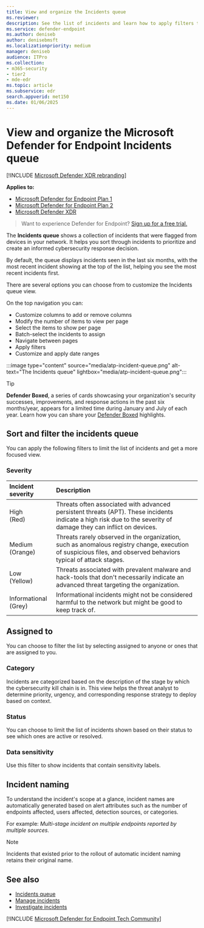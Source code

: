 ```yaml
---
title: View and organize the Incidents queue
ms.reviewer: 
description: See the list of incidents and learn how to apply filters to limit the list and get a more focused view.
ms.service: defender-endpoint
ms.author: deniseb
author: denisebmsft
ms.localizationpriority: medium
manager: deniseb
audience: ITPro
ms.collection: 
- m365-security
- tier2
- mde-edr
ms.topic: article
ms.subservice: edr
search.appverid: met150
ms.date: 01/06/2025
---
```


# View and organize the Microsoft Defender for Endpoint Incidents queue

[!INCLUDE [Microsoft Defender XDR rebranding](../includes/microsoft-defender.md)]

**Applies to:**

- [Microsoft Defender for Endpoint Plan 1](microsoft-defender-endpoint.md)
- [Microsoft Defender for Endpoint Plan 2](microsoft-defender-endpoint.md)
- [Microsoft Defender XDR](/defender-xdr)

> Want to experience Defender for Endpoint? [Sign up for a free trial.](https://go.microsoft.com/fwlink/p/?linkid=2225630)

The **Incidents queue** shows a collection of incidents that were flagged from devices in your network. It helps you sort through incidents to prioritize and create an informed cybersecurity response decision.

By default, the queue displays incidents seen in the last six months, with the most recent incident showing at the top of the list, helping you see the most recent incidents first.

There are several options you can choose from to customize the Incidents queue view. 

On the top navigation you can:

- Customize columns to add or remove columns
- Modify the number of items to view per page
- Select the items to show per page
- Batch-select the incidents to assign 
- Navigate between pages
- Apply filters
- Customize and apply date ranges

:::image type="content" source="media/atp-incident-queue.png" alt-text="The Incidents queue" lightbox="media/atp-incident-queue.png":::

> [!TIP]
> **Defender Boxed**, a series of cards showcasing your organization's security successes, improvements, and response actions in the past six months/year, appears for a limited time during January and July of each year. Learn how you can share your [Defender Boxed](/defender-xdr/incident-queue#defender-boxed) highlights.

## Sort and filter the incidents queue

You can apply the following filters to limit the list of incidents and get a more focused view.

### Severity

Incident severity | Description
:---|:---
High </br>(Red) | Threats often associated with advanced persistent threats (APT). These incidents indicate a high risk due to the severity of damage they can inflict on devices.
Medium </br>(Orange) | Threats rarely observed in the organization, such as anomalous registry change, execution of suspicious files, and observed behaviors typical of attack stages.
Low </br>(Yellow) | Threats associated with prevalent malware and hack-tools that don't necessarily indicate an advanced threat targeting the organization.
Informational </br>(Grey) | Informational incidents might not be considered harmful to the network but might be good to keep track of.

## Assigned to

You can choose to filter the list by selecting assigned to anyone or ones that are assigned to you.

### Category

Incidents are categorized based on the description of the stage by which the cybersecurity kill chain is in. This view helps the threat analyst to determine priority, urgency, and corresponding response strategy to deploy based on context.

### Status

You can choose to limit the list of incidents shown based on their status to see which ones are active or resolved.

### Data sensitivity

Use this filter to show incidents that contain sensitivity labels.

## Incident naming

To understand the incident's scope at a glance, incident names are automatically generated based on alert attributes such as the number of endpoints affected, users affected, detection sources, or categories.

For example: *Multi-stage incident on multiple endpoints reported by multiple sources.*

> [!NOTE]
> Incidents that existed prior to the rollout of automatic incident naming retains their original name.

## See also

- [Incidents queue](view-incidents-queue.md)
- [Manage incidents](manage-incidents.md)
- [Investigate incidents](investigate-incidents.md)

[!INCLUDE [Microsoft Defender for Endpoint Tech Community](../includes/defender-mde-techcommunity.md)]
